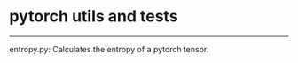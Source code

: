 # pytorch utils and tests
-----------------------
entropy.py:
Calculates the entropy of a pytorch tensor.
